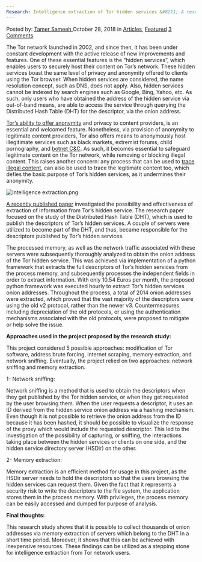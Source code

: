 ```yaml
---
Research: Intelligence extraction of Tor hidden services &#8211; A research study
---
```

<article class="post-listing post-27076 post type-post status-publish format-standard has-post-thumbnail hentry category-articles category-deepdot-news tag-research">
<div class="post-inner">
<p class="post-meta">
<span>Posted by: <a href="https://www.deepdotweb.com/author/tamersameeh/" title="">Tamer Sameeh </a></span>
<span>October 28, 2018</span>
<span>in <a href="https://www.deepdotweb.com/category/articles/" rel="category tag">Articles</a>, <a href="https://www.deepdotweb.com/category/deepdot-news/" rel="category tag">Featured</a></span>
<span><a href="https://www.deepdotweb.com/2018/10/28/research-intelligence-extraction-of-tor-hidden-services-a-research-study/#comments">3 Comments</a></span>
</p>
<div class="clear"></div>
<div class="entry">
<p>The Tor network launched in 2002, and since then, it has been under constant development with the active release of new improvements and features. One of these essential features is the &#8220;hidden services&#8221;, which enables users to securely host their content on Tor&#8217;s network. These hidden services boast the same level of privacy and anonymity offered to clients using the Tor browser. When hidden services are considered, the name resolution concept, such as DNS, does not apply. Also, hidden services cannot be indexed by search engines such as Google, Bing, Yahoo, etc. As such, only users who have obtained the address of the hidden service via out-of-band means, are able to access the service through querying the Distributed Hash Table (DHT) for the descriptor, via the onion address.</p>
<p><a href="https://www.deepdotweb.com/2017/03/30/tor-browser-fully-anonymous-myth-reality/">Tor&#8217;s ability to offer anonymity</a> and privacy to content providers, is an essential and welcomed feature. Nonetheless, via provision of anonymity to legitimate content providers, Tor also offers means to anonymously host illegitimate services such as black markets, extremist forums, child pornography, and <a href="https://www.deepdotweb.com/2017/06/16/overview-peer-peer-p2p-botnets/">botnet C&amp;C</a>. As such, it becomes essential to safeguard legitimate content on the Tor network, while removing or blocking illegal content. This raises another concern: any process that can be used to <a href="https://www.deepdotweb.com/2017/11/16/cyber-threat-intelligence-hunting-cyber-criminals/">trace illegal content</a>, can also be used to trace the legitimate content too, which defies the basic purpose of Tor&#8217;s hidden services, as it undermines their anonymity.</p>
<p><img class="wp-image-27081 aligncenter" src="https://www.deepdotweb.com/wp-content/uploads/2018/10/intelligence-extraction-png.png" alt="intelligence extraction.png" /></p>
<p><a href="http://delaat.net/rp/2017-2018/p98/report.pdf">A recently published paper</a> investigated the possibility and effectiveness of extraction of information from Tor&#8217;s hidden service. The research paper focused on the study of the Distributed Hash Table (DHT), which is used to publish the descriptors of Tor&#8217;s hidden services. A couple of servers were utilized to become part of the DHT, and thus, became responsible for the descriptors published by Tor&#8217;s hidden services.</p>
<p>The processed memory, as well as the network traffic associated with these servers were subsequently thoroughly analyzed to obtain the onion address of the Tor hidden service. This was achieved via implementation of a python framework that extracts the full descriptors of Tor&#8217;s hidden services from the process memory, and subsequently processes the independent fields in order to extract information. With only 10.54 Euros per month, the proposed python framework was executed hourly to extract Tor&#8217;s hidden services onion addresses. Throughout the process, a total of 2014 onion addresses were extracted, which proved that the vast majority of the descriptors were using the old v2 protocol, rather than the newer v3. Countermeasures including depreciation of the old protocols, or using the authentication mechanisms associated with the old protocols, were proposed to mitigate or help solve the issue.</p>
<p><strong>Approaches used in the project proposed by the research study:</strong></p>
<p>This project considered 5 possible approaches: modification of Tor software, address brute forcing, internet scraping, memory extraction, and network sniffing. Eventually, the project relied on two approaches: network sniffing and memory extraction.</p>
<p>1- Network sniffing:</p>
<p>Network sniffing is a method that is used to obtain the descriptors when they get published by the Tor hidden service, or when they get requested by the user browsing them. When the user requests a descriptor, it uses an ID derived from the hidden service onion address via a hashing mechanism. Even though it is not possible to retrieve the onion address from the ID because it has been hashed, it should be possible to visualize the response of the proxy which would include the requested descriptor. This led to the investigation of the possibility of capturing, or sniffing, the interactions taking place between the hidden services or clients on one side, and the hidden service directory server (HSDir) on the other.</p>
<p>2- Memory extraction:</p>
<p>Memory extraction is an efficient method for usage in this project, as the HSDir server needs to hold the descriptors so that the users browsing the hidden services can request them. Given the fact that it represents a security risk to write the descriptors to the file system, the application stores them in the process memory. With privileges, the process memory can be easily accessed and dumped for purpose of analysis.</p>
<p><strong>Final thoughts:</strong></p>
<p>This research study shows that it is possible to collect thousands of onion addresses via memory extraction of servers which belong to the DHT in a short time period. Moreover, it shows that this can be achieved with inexpensive resources. These findings can be utilized as a stepping stone for intelligence extraction from Tor network users.</p>
</div>
<span style="display:none"><a href="https://www.deepdotweb.com/tag/research/" rel="tag">research</a></span> <span style="display:none" class="updated">2018-10-28</span>
<div style="display:none" class="vcard author" itemprop="author" itemscope itemtype="http://schema.org/Person"><strong class="fn" itemprop="name"><a href="https://www.deepdotweb.com/author/tamersameeh/" title="Posts by Tamer Sameeh" rel="author">Tamer Sameeh</a></strong></div>
</div>
</article>

